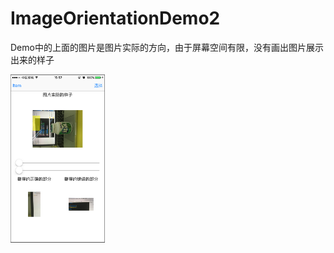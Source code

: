 # ImageOrientationDemo2

Demo中的上面的图片是图片实际的方向，由于屏幕空间有限，没有画出图片展示出来的样子

<img src="IMG_0451.png" width="30%">


  
